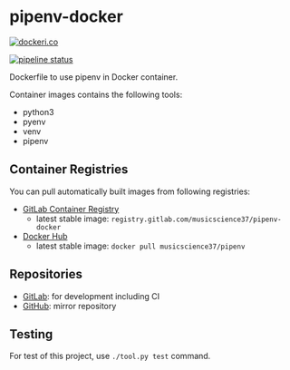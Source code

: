 # pipenv-docker

[![dockeri.co](https://dockeri.co/image/musicscience37/pipenv)](https://hub.docker.com/r/musicscience37/pipenv)

[![pipeline status](https://gitlab.com/MusicScience37/pipenv-docker/badges/main/pipeline.svg)](https://gitlab.com/MusicScience37/pipenv-docker/-/commits/main)

Dockerfile to use pipenv in Docker container.

Container images contains the following tools:

- python3
- pyenv
- venv
- pipenv

## Container Registries

You can pull automatically built images from following registries:

- [GitLab Container Registry](https://gitlab.com/musicscience37/pipenv-docker/container_registry)
  - latest stable image: `registry.gitlab.com/musicscience37/pipenv-docker`
- [Docker Hub](https://hub.docker.com/r/musicscience37/pipenv)
  - latest stable image: `docker pull musicscience37/pipenv`

## Repositories

- [GitLab](https://gitlab.com/musicscience37/pipenv-docker):
  for development including CI
- [GitHub](https://github.com/MusicScience37/pipenv-docker):
  mirror repository

## Testing

For test of this project,
use `./tool.py test` command.
